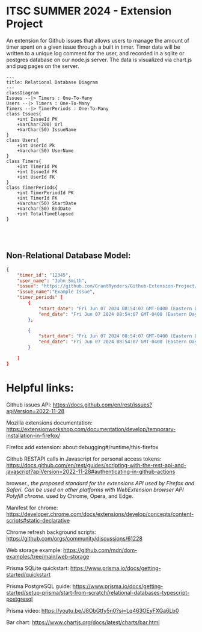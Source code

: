 
# ITSC SUMMER 2024 - Extension Project

An extension for Github issues that allows users to manage the amount of timer spent on a given issue through a built in timer. Timer data will be written to a unique log comment for the user, and recorded in a sqlite or postgres database on our node.js server. The data is visualized via chart.js and pug pages on the server.

```mermaid
---
title: Relational Database Diagram
---
classDiagram
Issues --|> Timers : One-To-Many
Users --|> Timers : One-To-Many
Timers --|> TimerPeriods : One-To-Many
class Issues{
    +int IssueId PK
    +VarChar(200) Url
    +VarChar(50) IssueName
}
class Users{
    +int UserId Pk
    +Varchar(50) UserName
}
class Timers{
    +int TimerId PK
    +int IssueId FK
    +int UserId FK
}
class TimerPeriods{
    +int TimerPeriodId PK
    +int TimerId FK
    +Varchar(50) StartDate
    +Varchar(50) EndDate
    +int TotalTimeElapsed
}

```

<br><br>
## Non-Relational Database Model:

```json
{
    "timer_id": "12345",
    "user_name": "John Smith",
    "issue": "https://github.com/GrantRynders/Github-Extension-Project/issues/32",
    "issue_name":"Example Issue",
    "timer_periods" [
        {
            "start_date": "Fri Jun 07 2024 08:54:07 GMT-0400 (Eastern Daylight Time)",
            "end_date": "Fri Jun 07 2024 08:54:07 GMT-0400 (Eastern Daylight Time)"
        },

        {
            "start_date": "Fri Jun 07 2024 08:54:07 GMT-0400 (Eastern Daylight Time)",
            "end_date": "Fri Jun 07 2024 08:54:07 GMT-0400 (Eastern Daylight Time)"
        }

    ]
}
```







# Helpful links:
Github issues API: https://docs.github.com/en/rest/issues?apiVersion=2022-11-28

Mozilla extensions documentation: https://extensionworkshop.com/documentation/develop/temporary-installation-in-firefox/

Firefox add extension: about:debugging#/runtime/this-firefox

Github RESTAPI calls in Javascript for personal access tokens: https://docs.github.com/en/rest/guides/scripting-with-the-rest-api-and-javascript?apiVersion=2022-11-28#authenticating-in-github-actions

browser.*, the proposed standard for the extensions API used by Firefox and Safari. Can be used on other platforms with WebExtension browser API Polyfill
chrome.* used by Chrome, Opera, and Edge.

Manifest for chrome: https://developer.chrome.com/docs/extensions/develop/concepts/content-scripts#static-declarative

Chrome refresh background scripts: https://github.com/orgs/community/discussions/61228

Web storage example: https://github.com/mdn/dom-examples/tree/main/web-storage

Prisma SQLite quickstart: https://www.prisma.io/docs/getting-started/quickstart

Prisma PostgreSQL guide: https://www.prisma.io/docs/getting-started/setup-prisma/start-from-scratch/relational-databases-typescript-postgresql

Prisma video: https://youtu.be/J8ObGtfy5n0?si=Lq463OEyFXGa6Lb0

Bar chart: https://www.chartjs.org/docs/latest/charts/bar.html
